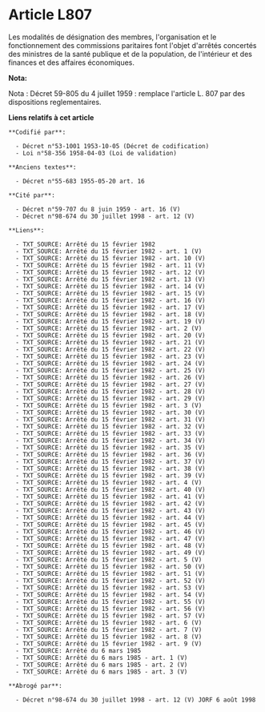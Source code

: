 # Article L807

Les modalités de désignation des membres, l'organisation et le fonctionnement des commissions paritaires font l'objet
d'arrêtés concertés des ministres de la santé publique et de la population, de l'intérieur et des finances et des affaires
économiques.

**Nota:**

Nota : Décret 59-805 du 4 juillet 1959 : remplace l'article L. 807 par des dispositions reglementaires.

**Liens relatifs à cet article**

	**Codifié par**:

	  - Décret n°53-1001 1953-10-05 (Décret de codification)
	  - Loi n°58-356 1958-04-03 (Loi de validation)

	**Anciens textes**:

	  - Décret n°55-683 1955-05-20 art. 16

	**Cité par**:

	  - Décret n°59-707 du 8 juin 1959 - art. 16 (V)
	  - Décret n°98-674 du 30 juillet 1998 - art. 12 (V)

	**Liens**:

	  - TXT_SOURCE: Arrêté du 15 février 1982
	  - TXT_SOURCE: Arrêté du 15 février 1982 - art. 1 (V)
	  - TXT_SOURCE: Arrêté du 15 février 1982 - art. 10 (V)
	  - TXT_SOURCE: Arrêté du 15 février 1982 - art. 11 (V)
	  - TXT_SOURCE: Arrêté du 15 février 1982 - art. 12 (V)
	  - TXT_SOURCE: Arrêté du 15 février 1982 - art. 13 (V)
	  - TXT_SOURCE: Arrêté du 15 février 1982 - art. 14 (V)
	  - TXT_SOURCE: Arrêté du 15 février 1982 - art. 15 (V)
	  - TXT_SOURCE: Arrêté du 15 février 1982 - art. 16 (V)
	  - TXT_SOURCE: Arrêté du 15 février 1982 - art. 17 (V)
	  - TXT_SOURCE: Arrêté du 15 février 1982 - art. 18 (V)
	  - TXT_SOURCE: Arrêté du 15 février 1982 - art. 19 (V)
	  - TXT_SOURCE: Arrêté du 15 février 1982 - art. 2 (V)
	  - TXT_SOURCE: Arrêté du 15 février 1982 - art. 20 (V)
	  - TXT_SOURCE: Arrêté du 15 février 1982 - art. 21 (V)
	  - TXT_SOURCE: Arrêté du 15 février 1982 - art. 22 (V)
	  - TXT_SOURCE: Arrêté du 15 février 1982 - art. 23 (V)
	  - TXT_SOURCE: Arrêté du 15 février 1982 - art. 24 (V)
	  - TXT_SOURCE: Arrêté du 15 février 1982 - art. 25 (V)
	  - TXT_SOURCE: Arrêté du 15 février 1982 - art. 26 (V)
	  - TXT_SOURCE: Arrêté du 15 février 1982 - art. 27 (V)
	  - TXT_SOURCE: Arrêté du 15 février 1982 - art. 28 (V)
	  - TXT_SOURCE: Arrêté du 15 février 1982 - art. 29 (V)
	  - TXT_SOURCE: Arrêté du 15 février 1982 - art. 3 (V)
	  - TXT_SOURCE: Arrêté du 15 février 1982 - art. 30 (V)
	  - TXT_SOURCE: Arrêté du 15 février 1982 - art. 31 (V)
	  - TXT_SOURCE: Arrêté du 15 février 1982 - art. 32 (V)
	  - TXT_SOURCE: Arrêté du 15 février 1982 - art. 33 (V)
	  - TXT_SOURCE: Arrêté du 15 février 1982 - art. 34 (V)
	  - TXT_SOURCE: Arrêté du 15 février 1982 - art. 35 (V)
	  - TXT_SOURCE: Arrêté du 15 février 1982 - art. 36 (V)
	  - TXT_SOURCE: Arrêté du 15 février 1982 - art. 37 (V)
	  - TXT_SOURCE: Arrêté du 15 février 1982 - art. 38 (V)
	  - TXT_SOURCE: Arrêté du 15 février 1982 - art. 39 (V)
	  - TXT_SOURCE: Arrêté du 15 février 1982 - art. 4 (V)
	  - TXT_SOURCE: Arrêté du 15 février 1982 - art. 40 (V)
	  - TXT_SOURCE: Arrêté du 15 février 1982 - art. 41 (V)
	  - TXT_SOURCE: Arrêté du 15 février 1982 - art. 42 (V)
	  - TXT_SOURCE: Arrêté du 15 février 1982 - art. 43 (V)
	  - TXT_SOURCE: Arrêté du 15 février 1982 - art. 44 (V)
	  - TXT_SOURCE: Arrêté du 15 février 1982 - art. 45 (V)
	  - TXT_SOURCE: Arrêté du 15 février 1982 - art. 46 (V)
	  - TXT_SOURCE: Arrêté du 15 février 1982 - art. 47 (V)
	  - TXT_SOURCE: Arrêté du 15 février 1982 - art. 48 (V)
	  - TXT_SOURCE: Arrêté du 15 février 1982 - art. 49 (V)
	  - TXT_SOURCE: Arrêté du 15 février 1982 - art. 5 (V)
	  - TXT_SOURCE: Arrêté du 15 février 1982 - art. 50 (V)
	  - TXT_SOURCE: Arrêté du 15 février 1982 - art. 51 (V)
	  - TXT_SOURCE: Arrêté du 15 février 1982 - art. 52 (V)
	  - TXT_SOURCE: Arrêté du 15 février 1982 - art. 53 (V)
	  - TXT_SOURCE: Arrêté du 15 février 1982 - art. 54 (V)
	  - TXT_SOURCE: Arrêté du 15 février 1982 - art. 55 (V)
	  - TXT_SOURCE: Arrêté du 15 février 1982 - art. 56 (V)
	  - TXT_SOURCE: Arrêté du 15 février 1982 - art. 57 (V)
	  - TXT_SOURCE: Arrêté du 15 février 1982 - art. 6 (V)
	  - TXT_SOURCE: Arrêté du 15 février 1982 - art. 7 (V)
	  - TXT_SOURCE: Arrêté du 15 février 1982 - art. 8 (V)
	  - TXT_SOURCE: Arrêté du 15 février 1982 - art. 9 (V)
	  - TXT_SOURCE: Arrêté du 6 mars 1985
	  - TXT_SOURCE: Arrêté du 6 mars 1985 - art. 1 (V)
	  - TXT_SOURCE: Arrêté du 6 mars 1985 - art. 2 (V)
	  - TXT_SOURCE: Arrêté du 6 mars 1985 - art. 3 (V)

	**Abrogé par**:

	  - Décret n°98-674 du 30 juillet 1998 - art. 12 (V) JORF 6 août 1998
